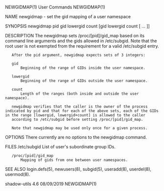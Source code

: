 NEWGIDMAP(1)                                                                                    User Commands                                                                                    NEWGIDMAP(1)



NAME
       newgidmap - set the gid mapping of a user namespace

SYNOPSIS
       newgidmap pid gid lowergid count [gid lowergid count [ ... ]]

DESCRIPTION
       The newgidmap sets /proc/[pid]/gid_map based on its command line arguments and the gids allowed in /etc/subgid. Note that the root user is not exempted from the requirement for a valid /etc/subgid
       entry.

       After the pid argument, newgidmap expects sets of 3 integers:

       gid
           Beginning of the range of GIDs inside the user namespace.

       lowergid
           Beginning of the range of GIDs outside the user namespace.

       count
           Length of the ranges (both inside and outside the user namespace).

       newgidmap verifies that the caller is the owner of the process indicated by pid and that for each of the above sets, each of the GIDs in the range [lowergid, lowergid+count] is allowed to the caller
       according to /etc/subgid before setting /proc/[pid]/gid_map.

       Note that newgidmap may be used only once for a given process.

OPTIONS
       There currently are no options to the newgidmap command.

FILES
       /etc/subgid
           List of user's subordinate group IDs.

       /proc/[pid]/gid_map
           Mapping of gids from one between user namespaces.

SEE ALSO
       login.defs(5), newusers(8), subgid(5), useradd(8), userdel(8), usermod(8).



shadow-utils 4.6                                                                                  08/09/2019                                                                                     NEWGIDMAP(1)
